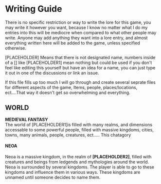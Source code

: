 # Writing Guide
There is no specific restriction or way to write the lore for this game, you may write it however you want, because I know no matter what I do my entries into this will be mediocre when compared to what other people may write. Anyone may add anything they want into a lore entry, and almost everything written here will be added to the game, unless specified otherwise.

[PLACEHOLDER] Means that there is not designated name, numbers inside of a [] like [PLACEHOLDER1] mean nothing but could be used if you don't feel like editing this yourself but have an idea for a name, you can just type it out in one of the discussions or link an issue.


If this file fills up too much I will go through and create several seprate files for different aspects of the game, Items, people, places/locations, ect....That way it doesn't get so overwhelming and everything.

## WORLD

**<div>MEDIEVAL FANTASY</div>**
The world of [PLACEHOLDER1]is filled with many realms, and dimensions accessable to some powerful people, filled with massive kingdoms, cities, towns, many animals, people, creatures, ect..... This chatagory



#### NEOA 
Neoa is a massive kingdom, in the realm of **[PLACEHOLDER2]**, filled with creatures and beings from ledgends and mythologies around the world. Neoa is surrounded by several kingdoms. The player is able to go to these kingdoms and influence them in various ways. These kingdoms are unnamed until someone decides to name them.


